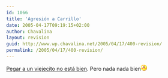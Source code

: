 ```yaml
---
id: 1066
title: 'Agresión a Carrillo'
date: 2005-04-17T09:19:15+02:00
author: Chavalina
layout: revision
guid: http://www.wp.chavalina.net/2005/04/17/400-revision/
permalink: /2005/04/17/400-revision/
---
```

<a href="http://www.elmundo.es/elmundo/2005/04/16/espana/1113652330.html" target="_blank">Pegar a un viejecito no está bien</a>. Pero nada nada bien![emo](/imagenes/emoticonos/enfadado.gif)